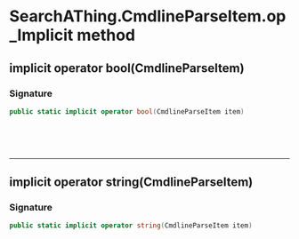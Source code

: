 # SearchAThing.CmdlineParseItem.op_Implicit method
## implicit operator bool(CmdlineParseItem)
### Signature
```csharp
public static implicit operator bool(CmdlineParseItem item)
```

<p>&nbsp;</p>
<p>&nbsp;</p>
<hr/>

## implicit operator string(CmdlineParseItem)
### Signature
```csharp
public static implicit operator string(CmdlineParseItem item)
```
